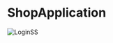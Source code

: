 # ShopApplication

![LoginSS](https://github.com/BK-97/ShopApplication/assets/59361739/029c0c2f-9638-49cd-8028-8c9580083db1)
